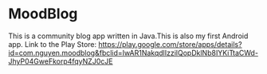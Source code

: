 # MoodBlog
This is a community blog app written in Java.This is also my first Android app.
Link to the Play Store: https://play.google.com/store/apps/details?id=com.nguyen.moodblog&fbclid=IwAR1NakqdlIzzilQopDklNb8IYKiTtaCWd-JhyP04GweFkorp4fqyNZJ0cJE
